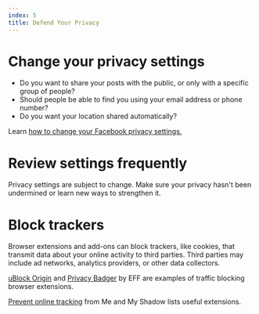```yaml
---
index: 5
title: Defend Your Privacy
---
```

# Change your privacy settings

*   Do you want to share your posts with the public, or only with a specific group of people?
*   Should people be able to find you using your email address or phone number?
*   Do you want your location shared automatically?

Learn [how to change your Facebook privacy settings.](umbrella://tools/other/s_facebook.md)

# Review settings frequently

Privacy settings are subject to change. Make sure your privacy hasn't been undermined or learn new ways to strengthen it.

# Block trackers

Browser extensions and add-ons can block trackers, like cookies, that transmit data about your online activity to third parties. Third parties may include ad networks, analytics providers, or other data collectors. 

[uBlock Origin](https://github.com/gorhill/uBlock) and [Privacy Badger](https://www.eff.org/privacybadger) by EFF are examples of traffic blocking browser extensions.  

[Prevent online tracking](https://myshadow.org/prevent-online-tracking) from Me and My Shadow lists useful extensions.